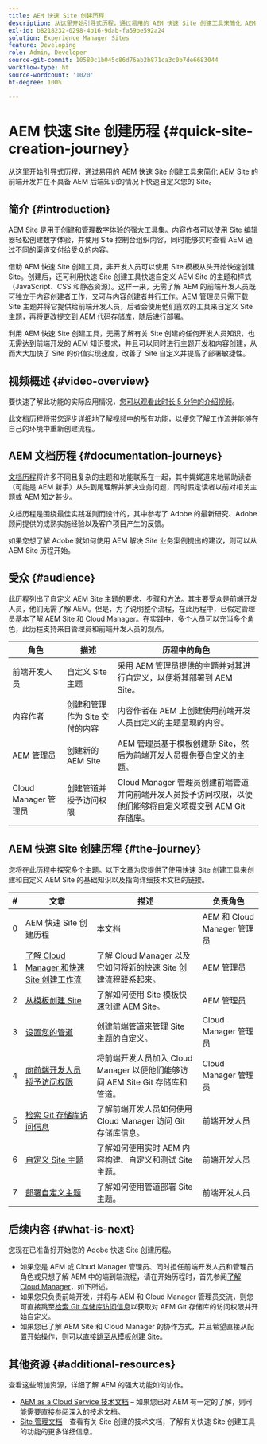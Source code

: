 ```yaml
---
title: AEM 快速 Site 创建历程
description: 从这里开始引导式历程，通过易用的 AEM 快速 Site 创建工具来简化 AEM Site 的前端开发并在不具备 AEM 后端知识的情况下快速自定义您的 Site。
exl-id: b8218232-0298-4b16-9dab-fa59be592a24
solution: Experience Manager Sites
feature: Developing
role: Admin, Developer
source-git-commit: 10580c1b045c86d76ab2b871ca3c0b7de6683044
workflow-type: ht
source-wordcount: '1020'
ht-degree: 100%

---
```


# AEM 快速 Site 创建历程 {#quick-site-creation-journey}

从这里开始引导式历程，通过易用的 AEM 快速 Site 创建工具来简化 AEM Site 的前端开发并在不具备 AEM 后端知识的情况下快速自定义您的 Site。

## 简介 {#introduction}

AEM Site 是用于创建和管理数字体验的强大工具集。内容作者可以使用 Site 编辑器轻松创建数字体验，并使用 Site 控制台组织内容，同时能够实时查看 AEM 通过不同的渠道交付给受众的内容。

借助 AEM 快速 Site 创建工具，非开发人员可以使用 Site 模板从头开始快速创建 Site。创建后，还可利用快速 Site 创建工具快速自定义 AEM Site 的主题和样式（JavaScript、CSS 和静态资源）。这样一来，无需了解 AEM 的前端开发人员既可独立于内容创建者工作，又可与内容创建者并行工作。AEM 管理员只需下载 Site 主题并将它提供给前端开发人员，后者会使用他们喜欢的工具来自定义 Site 主题，再将更改提交到 AEM 代码存储库，随后进行部署。

利用 AEM 快速 Site 创建工具，无需了解有关 Site 创建的任何开发人员知识，也无需达到前端开发的 AEM 知识要求，并且可以同时进行主题开发和内容创建，从而大大加快了 Site 的价值实现速度，改善了 Site 自定义并提高了部署敏捷性。

## 视频概述 {#video-overview}

要快速了解此功能的实际应用情况，[您可以观看此时长 5 分钟的介绍视频](https://www.youtube.com/watch?v=NQeQ1jZ7ZBw)。

此文档历程将带您逐步详细地了解视频中的所有功能，以便您了解工作流并能够在自己的环境中重新创建流程。

## AEM 文档历程 {#documentation-journeys}

[文档历程](/help/journey-documentation/documentation-journeys.md)将许多不同且复杂的主题和功能联系在一起，其中娓娓道来地帮助读者（可能是 AEM 新手）从头到尾理解并解决业务问题，同时假定读者以前对相关主题或 AEM 知之甚少。

文档历程是围绕最佳实践准则而设计的，其中参考了 Adobe 的最新研究、Adobe 顾问提供的成熟实施经验以及客户项目产生的反馈。

如果您想了解 Adobe 就如何使用 AEM 解决 Site 业务案例提出的建议，则可以从 AEM Site 历程开始。

## 受众 {#audience}

此历程列出了自定义 AEM Site 主题的要求、步骤和方法。其主要受众是前端开发人员，他们无需了解 AEM。但是，为了说明整个流程，在此历程中，已假定管理员基本了解 AEM Site 和 Cloud Manager。在实践中，多个人员可以充当多个角色，此历程支持来自管理员和前端开发人员的观点。

| 角色 | 描述 | 历程中的角色 |
|---|---|---|
| 前端开发人员 | 自定义 Site 主题 | 采用 AEM 管理员提供的主题并对其进行自定义，以便将其部署到 AEM Site。 |
| 内容作者 | 创建和管理作为 Site 交付的内容 | 内容作者在 AEM 上创建使用前端开发人员自定义的主题呈现的内容。 |
| AEM 管理员 | 创建新的 AEM Site | AEM 管理员基于模板创建新 Site，然后为前端开发人员提供要自定义的主题。 |
| Cloud Manager 管理员 | 创建管道并授予访问权限 | Cloud Manager 管理员创建前端管道并向前端开发人员授予访问权限，以便他们能够将自定义项提交到 AEM Git 存储库。 |

## AEM 快速 Site 创建历程 {#the-journey}

您将在此历程中探究多个主题。以下文章为您提供了使用快速 Site 创建工具来创建和自定义 AEM Site 的基础知识以及指向详细技术文档的链接。

| # | 文章 | 描述 | 负责角色 |
|---|---|---|--|
| 0 | AEM 快速 Site 创建历程 | 本文档 | AEM 和 Cloud Manager 管理员 |
| 1 | [了解 Cloud Manager 和快速 Site 创建工作流](cloud-manager.md) | 了解 Cloud Manager 以及它如何将新的快速 Site 创建流程联系起来。 | AEM 管理员 |
| 2 | [从模板创建 Site](create-site.md) | 了解如何使用 Site 模板快速创建 AEM Site。 | AEM 管理员 |
| 3 | [设置您的管道](pipeline-setup.md) | 创建前端管道来管理 Site 主题的自定义。 | Cloud Manager 管理员 |
| 4 | [向前端开发人员授予访问权限](grant-access.md) | 将前端开发人员加入 Cloud Manager 以便他们能够访问 AEM Site Git 存储库和管道。 | Cloud Manager 管理员 |
| 5 | [检索 Git 存储库访问信息](retrieve-access.md) | 了解前端开发人员如何使用 Cloud Manager 访问 Git 存储库信息。 | 前端开发人员 |
| 6 | [自定义 Site 主题](customize-theme.md) | 了解如何使用实时 AEM 内容构建、自定义和测试 Site 主题。 | 前端开发人员 |
| 7 | [部署自定义主题](deploy-theme.md) | 了解如何使用管道部署 Site 主题。 | 前端开发人员 |

## 后续内容 {#what-is-next}

您现在已准备好开始您的 Adobe 快速 Site 创建历程。

* 如果您是 AEM 或 Cloud Manager 管理员、同时担任前端开发人员和管理员角色或只想了解 AEM 中的端到端流程，请在开始历程时，首先参阅[了解 Cloud Manager](cloud-manager.md)，如下所述。
* 如果您只负责前端开发，并将与 AEM 和 Cloud Manager 管理员交流，则您可直接跳至[检索 Git 存储库访问信息](retrieve-access.md)以获取对 AEM Git 存储库的访问权限并开始自定义。
* 如果您已了解 AEM Site 和 Cloud Manager 的协作方式，并且希望直接从配置开始操作，则可以[直接跳至从模板创建 Site](create-site.md)。

## 其他资源 {#additional-resources}

查看这些附加资源，详细了解 AEM 的强大功能如何协作。

* [AEM as a Cloud Service 技术文档](https://experienceleague.adobe.com/docs/experience-manager-cloud-service.html?lang=zh-Hans) – 如果您已对 AEM 有一定的了解，则可能需要直接参阅深入的技术文档。
* [Site 管理文档](/help/sites-cloud/administering/site-creation/create-site.md) - 查看有关 Site 创建的技术文档，了解有关快速 Site 创建工具的功能的更多详细信息。
